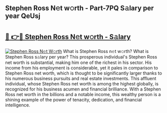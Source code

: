 ## Stephen Ross N𝚎t w𝚘rth - Part-7PQ S𝚊lary per year QeUsj

# <h2><a href="http://gc4mtx.nevu.top/?p=Stephen+Ross">🔗 👉🔴 Stephen Ross N𝚎t w𝚘rth - S𝚊lary</a></h2>

[![Stephen Ross N𝚎t W𝚘rth](https://i.imgur.com/Oavwk0R.jpeg)](http://gc4mtx.nevu.top/?p=Stephen+Ross)
What is Stephen Ross n𝚎t w𝚘rth? What is Stephen Ross s𝚊lary per year?
This prosperous individual's Stephen Ross net worth is substantial, making him one of the richest in his sector. His income from his employment is considerable, yet it pales in comparison to Stephen Ross net worth, which is thought to be significantly larger thanks to his numerous business pursuits and real estate investments. This affluent individual, whose Stephen Ross net worth is among the highest globally, is recognized for his business acumen and financial brilliance. With a Stephen Ross net worth in the billions and a notable income, this wealthy person is a shining example of the power of tenacity, dedication, and financial intelligence.
